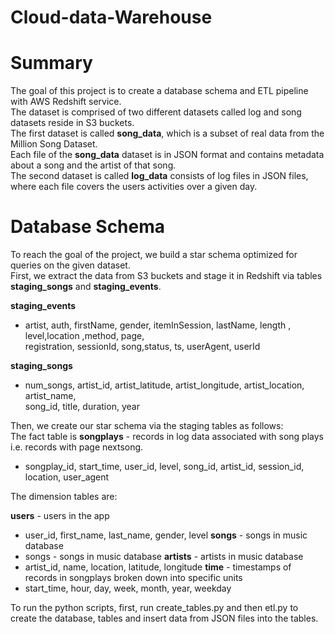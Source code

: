 # Cloud-data-Warehouse


# Summary

The goal of this project is to create a database schema and ETL pipeline with AWS Redshift service. <br>
The dataset is comprised of two different datasets called log and song datasets reside in S3 buckets.<br> 
The first dataset is called **song_data**, which is a subset of real data from the Million Song Dataset. <br> 
Each file of the **song_data** dataset is in JSON format and contains metadata about a song and the artist of that song.<br>
The second dataset is called **log_data** consists of log files in JSON files, where each file covers the users activities over a given day.<br>

# Database Schema

To reach the goal of the project, we build a star schema optimized for queries on the given dataset. <br>
First, we extract the data from S3 buckets and stage it in Redshift via tables **staging_songs** and **staging_events**. <br>

 **staging_events**<br>
  -  artist, auth, firstName, gender, itemInSession, lastName, length , level,location ,method, page, <br>
       registration, sessionId, song,status, ts, userAgent, userId <br>
  
  **staging_songs**<br>
  -   num_songs, artist_id, artist_latitude, artist_longitude, artist_location, artist_name, <br>
       song_id, title, duration, year<br>
       
Then, we create our star schema via the staging tables as follows: <br>
The fact table is **songplays** - records in log data associated with song plays i.e. records with page nextsong.<br>
  - songplay_id, start_time, user_id, level, song_id, artist_id, session_id, location, user_agent <br>

The dimension tables are: <br> 

   **users** - users in the app <br>
   - user_id, first_name, last_name, gender, level
   **songs** - songs in music database <br>
   - songs - songs in music database
   **artists** - artists in music database <br>
   - artist_id, name, location, latitude, longitude
   **time** - timestamps of records in songplays broken down into specific units <br>
   - start_time, hour, day, week, month, year, weekday
   
   To run the python scripts, first, run create_tables.py and then etl.py to create the database,
   tables and insert data from JSON files into the tables.
 
